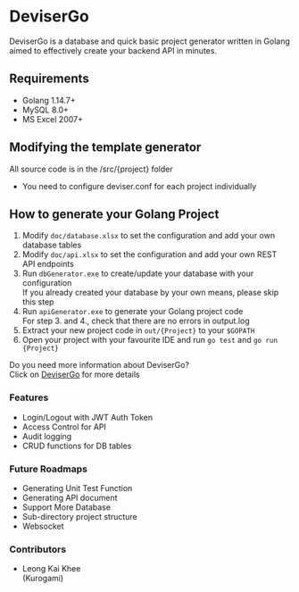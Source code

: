 # DeviserGo

DeviserGo is a database and quick basic project generator written in Golang aimed to effectively create your backend API in minutes.

## Requirements

- Golang 1.14.7+
- MySQL 8.0+
- MS Excel 2007+

## Modifying the template generator

All source code is in the /src/{project} folder

- You need to configure deviser.conf for each project individually

## How to generate your Golang Project

1. Modify `doc/database.xlsx` to set the configuration and add your own database tables
2. Modify `doc/api.xlsx` to set the configuration and add your own REST API endpoints
3. Run `dbGenerator.exe` to create/update your database with your configuration  
If you already created your database by your own means, please skip this step
4. Run `apiGenerator.exe` to generate your Golang project code  
For step 3. and 4., check that there are no errors in output.log
5. Extract your new project code in `out/{Project}` to your `$GOPATH`
6. Open your project with your favourite IDE and run `go test` and `go run {Project}`

Do you need more information about DeviserGo?  
Click on [DeviserGo](https://github.com/Kurogami88/DeviserGo/wiki) for more details  

### Features

- Login/Logout with JWT Auth Token
- Access Control for API
- Audit logging
- CRUD functions for DB tables

### Future Roadmaps

- Generating Unit Test Function
- Generating API document
- Support More Database
- Sub-directory project structure
- Websocket

### Contributors

-   Leong Kai Khee  
(Kurogami)
